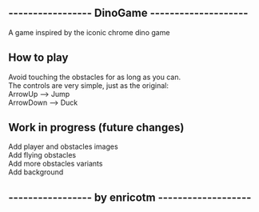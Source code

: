 ----------------- DinoGame --------------------
---
A game inspired by the iconic chrome dino game  

How to play
---
Avoid touching the obstacles for as long as you can.  
The controls are very simple, just as the original:  
ArrowUp --> Jump  
ArrowDown --> Duck  

Work in progress (future changes)
---
Add player and obstacles images  
Add flying obstacles  
Add more obstacles variants  
Add background

----------------- by enricotm -------------------
---